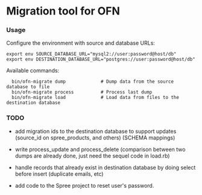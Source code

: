 # Migration tool for OFN

### Usage

Configure the environment with source and database URLs:
```
export env SOURCE_DATABASE_URL="mysql2://user:password@host/db"
export env DESTINATION_DATABASE_URL="postgres://user:password@host/db"
```


Available commands:
```
  bin/ofn-migrate dump             # Dump data from the source database to file
  bin/ofn-migrate process          # Process last dump
  bin/ofn-migrate load             # Load data from files to the destination database
```


### TODO

* add migration ids to the destination database to support updates (source_id on spree_products, and others)
(SCHEMA mappings)

* write process_update and process_delete (comparison between two dumps are already done, just need the sequel code in load.rb)

* handle records that already exist in destination database by doing select before insert (duplicate emails, etc)

* add code to the Spree project to reset user's password.


